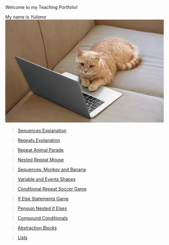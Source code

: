 Welcome to my Teaching Portfolio!

My name is *Yuliana* 
![Image](img1.webp)

> [Sequences Explanation](https://youtu.be/ZM4vr5MIOLE)

> [Repeats Explanation](https://youtu.be/7wq1z-qe9P4) 

> [Repeat Animal Parade](https://www.youtube.com/watch?v=K6L2rbfo_Dc) 

> [Nested Repeat Mouse](https://youtu.be/Yl2k6-YCJUM) 

> [Sequences: Monkey and Banana](https://youtu.be/ZHX--9gMz7I) 

> [Variable and Events Shapes](https://youtu.be/8dkoG1ovfH0) 

> [Conditional Repeat Soccer Game](https://youtu.be/goJUUyo4mSA) 

> [If Else Statements Game](https://youtu.be/psQPIeIggr4) 

> [Penguin Nested if Elses](https://youtu.be/vjNmuU-QSug) 

> [Compound Conditionals](https://youtu.be/nTVtbiRblgQ) 

> [Abstraction Blocks](https://youtu.be/PFFU0tFCsF0) 

> [Lists](https://youtu.be/PFFU0tFCsF0) 
